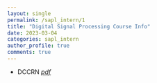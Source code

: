 ```yaml
---
layout: single
permalink: /sapl_intern/1
title: "Digital Signal Processing Course Info"
date: 2023-03-04
categories: sapl_intern
author_profile: true
comments: true
---
```


- DCCRN [_pdf_][dccrn_pdf]


[dccrn_pdf]: /assets/pdf/1_deep_complex_convolution_recurrent_network.pdf